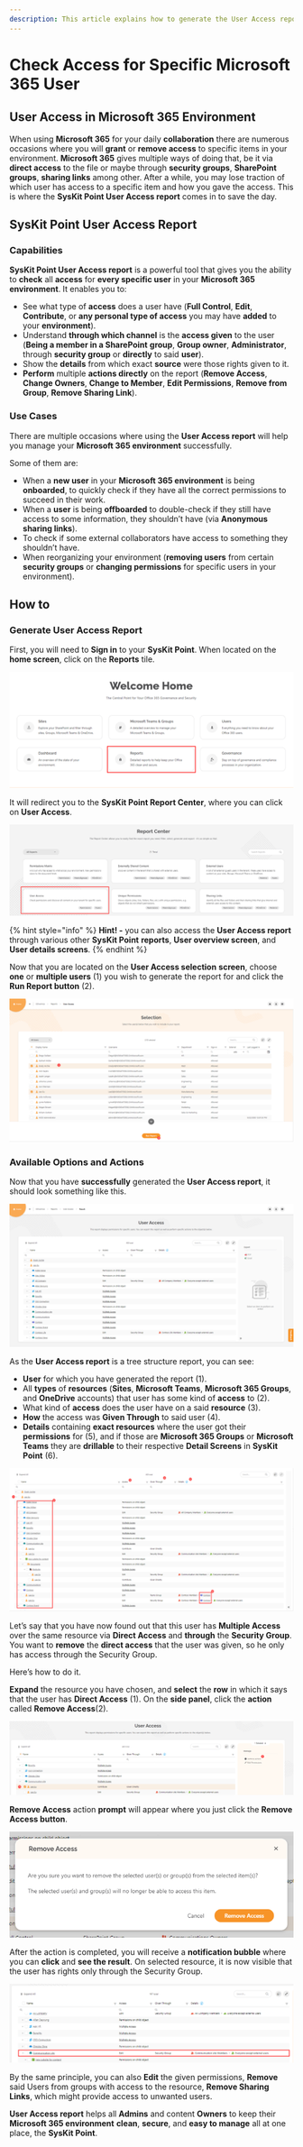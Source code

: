 ```yaml
---
description: This article explains how to generate the User Access report and the options available once generated.
---
```


# Check Access for Specific Microsoft 365 User

## User Access in Microsoft 365 Environment

When using **Microsoft 365** for your daily **collaboration** there are numerous occasions where you will **grant** or **remove access** to specific items in your environment. **Microsoft 365** gives multiple ways of doing that, be it via **direct access** to the file or maybe through **security groups**, **SharePoint groups**, **sharing links** among other. After a while, you may lose traction of which user has access to a specific item and how you gave the access. This is where the **SysKit Point User Access report** comes in to save the day.

## SysKit Point User Access Report

### Capabilities

**SysKit Point User Access report** is a powerful tool that gives you the ability to **check** all **access** for **every specific user** in your **Microsoft 365 environment**. It enables you to:

* See what type of **access** does a user have \(**Full Control**, **Edit**, **Contribute**, or **any personal type of access** you may have **added** to your **environment**\).
* Understand **through which channel** is the **access given** to the user \(**Being a member in a SharePoint** **group**, **Group owner**, **Administrator**, through **security group** or **directly** to said **user**\).
* Show the **details** from which exact **source** were those rights given to it.
* **Perform** multiple **actions directly** on the report \(**Remove Access**, **Change Owners**, **Change to Member**, **Edit Permissions**, **Remove from Group**, **Remove Sharing Link**\).

### Use Cases

There are multiple occasions where using the **User Access report** will help you manage your **Microsoft 365 environment** successfully.

Some of them are:

* When a **new user** in your **Microsoft 365 environment** is being **onboarded**, to quickly check if they have all the correct permissions to succeed in their work.
* When a **user** is being **offboarded** to double-check if they still have access to some information, they shouldn’t have \(via **Anonymous sharing links**\).
* To check if some external collaborators have access to something they shouldn’t have.
* When reorganizing your environment \(**removing users** from certain **security groups** or **changing permissions** for specific users in your environment\).

## How to

### Generate User Access Report

First, you will need to **Sign in** to your **SysKit Point**. When located on the **home screen**, click on the **Reports** tile.

![SysKit Point - Welcome screen](../.gitbook/assets/user_access_docs1.png)

It will redirect you to the **SysKit Point Report Center**, where you can click on **User Access**.

![SysKit Point - Report Center](../.gitbook/assets/user_access_docs2.png)

{% hint style="info" %}
**Hint! -** you can also access the **User Access report** through various other **SysKit Point** **reports**, **User overview screen**, and **User details screens**.
{% endhint %}

Now that you are located on the **User Access selection** **screen**, choose **one** or **multiple users** \(1\) you wish to generate the report for and click the **Run Report button** \(2\).

![User Access - Selection screen](../.gitbook/assets/user_access_docs3.png)

### Available Options and Actions

Now that you have **successfully** generated the **User Access report**, it should look something like this.

![User Access - Report result](../.gitbook/assets/user_access_docs4.png)

As the **User Access report** is a tree structure report, you can see:

* **User** for which you have generated the report \(1\).
* All **types** of **resources** \(**Sites**, **Microsoft Teams**, **Microsoft 365 Groups**, and **OneDrive** accounts\) that user has some kind of **access** to \(2\).
* What kind of **access** does the user have on a said **resource** \(3\).
* **How** the access was **Given Through** to said user \(4\).
* **Details** containing **exact resources** where the user got their **permissions** for \(5\), and if those are **Microsoft 365 Groups** or **Microsoft Teams** they are **drillable** to their respective **Detail Screens** in **SysKit Point** \(6\).

![User Access - Report structure](../.gitbook/assets/user_access_docs5.png)

Let’s say that you have now found out that this user has **Multiple Access** over the same resource via **Direct Access** and **through** the **Security Group**. You want to **remove** the **direct access** that the user was given, so he only has access through the Security Group.

Here’s how to do it.

**Expand** the resource you have chosen, and **select** the **row** in which it says that the user has **Direct Access** \(1\). On the **side panel**, click the **action** called **Remove Access**\(2\).

![User Access - Remove Access action](../.gitbook/assets/user_access_docs6.png)

**Remove Access** action **prompt** will appear where you just click the **Remove Access button**.

![SysKit Point User Access report Remove Access action prompt](../.gitbook/assets/user_access_docs7%20%281%29.png)

After the action is completed, you will receive a **notification bubble** where you can **click** and **see the result**. On selected resource, it is now visible that the user has rights only through the Security Group.

![User Access - Action result](../.gitbook/assets/user_access_docs8%20%281%29.png)

By the same principle, you can also **Edit** the given permissions, **Remove** said Users from groups with access to the resource, **Remove Sharing Links**, which might provide access to unwanted users.

**User Access report** helps all **Admins** and content **Owners** to keep their **Microsoft 365 environment** **clean**, **secure**, and **easy to manage** all at one place, the **SysKit Point**.

